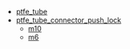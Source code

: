 * [ptfe_tube](ptfe_tube)
* [ptfe_tube_connector_push_lock](ptfe_tube_connector_push_lock)
  * [m10](ptfe_tube_connector_push_lock/m10)
  * [m6](ptfe_tube_connector_push_lock/m6)
